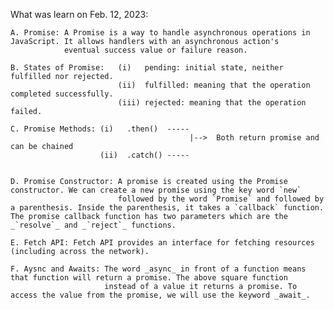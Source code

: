 What was learn on Feb. 12, 2023:

    A. Promise: A Promise is a way to handle asynchronous operations in JavaScript. It allows handlers with an asynchronous action's 
                eventual success value or failure reason.

    B. States of Promise:   (i)   pending: initial state, neither fulfilled nor rejected.
                            (ii)  fulfilled: meaning that the operation completed successfully.
                            (iii) rejected: meaning that the operation failed.

    C. Promise Methods: (i)   .then()  -----
                                            |-->  Both return promise and can be chained
                        (ii)  .catch() -----


    D. Promise Constructor: A promise is created using the Promise constructor. We can create a new promise using the key word `new` 
                            followed by the word `Promise` and followed by a parenthesis. Inside the parenthesis, it takes a `callback` function. The promise callback function has two parameters which are the _`resolve`_ and _`reject`_ functions.

    E. Fetch API: Fetch API provides an interface for fetching resources (including across the network).

    F. Aysnc and Awaits: The word _async_ in front of a function means that function will return a promise. The above square function 
                         instead of a value it returns a promise. To access the value from the promise, we will use the keyword _await_.